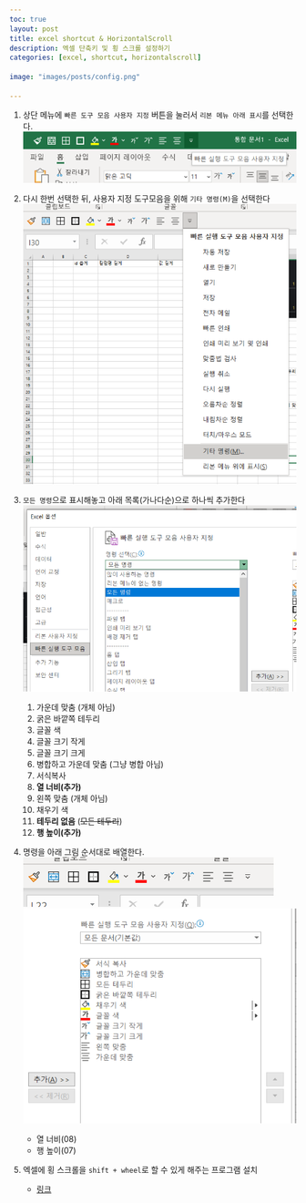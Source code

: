 ```yaml
---
toc: true
layout: post
title: excel shortcut & HorizontalScroll
description: 엑셀 단축키 및 횡 스크롤 설정하기
categories: [excel, shortcut, horizontalscroll]

image: "images/posts/config.png"

---
```


1. 상단 메뉴에 `빠른 도구 모음 사용자 지정` 버튼을 눌러서 `리본 메뉴 아래 표시`를 선택한다.
    ![20220607175742](https://raw.githubusercontent.com/is2js/screenshots/main/20220607175742.png)

2. 다시 한번 선택한 뒤, 사용자 지정 도구모음을 위해 `기타 명령(M)`을 선택한다
    ![20220607175813](https://raw.githubusercontent.com/is2js/screenshots/main/20220607175813.png)

3. `모든 명령`으로 표시해놓고 아래 목록(가나다순)으로 하나씩 추가한다
    ![20220607175855](https://raw.githubusercontent.com/is2js/screenshots/main/20220607175855.png)

    1. 가운데 맞춤 (개체 아님)
    2. 굵은 바깥쪽 테두리
    3. 글꼴 색
    4. 글꼴 크기 작게
    5. 글꼴 크기 크게
    6. 병합하고 가운데 맞춤 (그냥 병합 아님)
    7. 서식복사
    8. **열 너비(추가)**
    8. 왼쪽 맞춤 (개체 아님)
    9. 채우기 색
    10. **테두리 없음** (~~모든 테두리~~)
    11. **행 높이(추가)**

4. 명령을 아래 그림 순서대로 배열한다.
    ![20220607180023](https://raw.githubusercontent.com/is2js/screenshots/main/20220607180023.png)
    ![20220607180035](https://raw.githubusercontent.com/is2js/screenshots/main/20220607180035.png)
    - 열 너비(08)
    - 행 높이(07) 


5. 엑셀에 횡 스크롤을 `shift + wheel`로 할 수 있게 해주는 프로그램 설치
    - [링크](https://github.com/is2js/is2js/blob/main/XLHscrollSetup.exe)